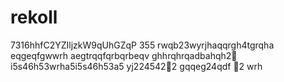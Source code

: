 # rekoll
7316hhfC2YZIljzkW9qUhGZqP
355
rwqb23wyrjhaqqrgh4tgrqha
eqgeqfgwwrh
aegtrqqfqrbqrbeqv
ghhrqhrqadbahqh2￑
i5s46h53wrha5i5s46h53a5
yj224542￐2
gqqeg24qdf
￑2
wrh
